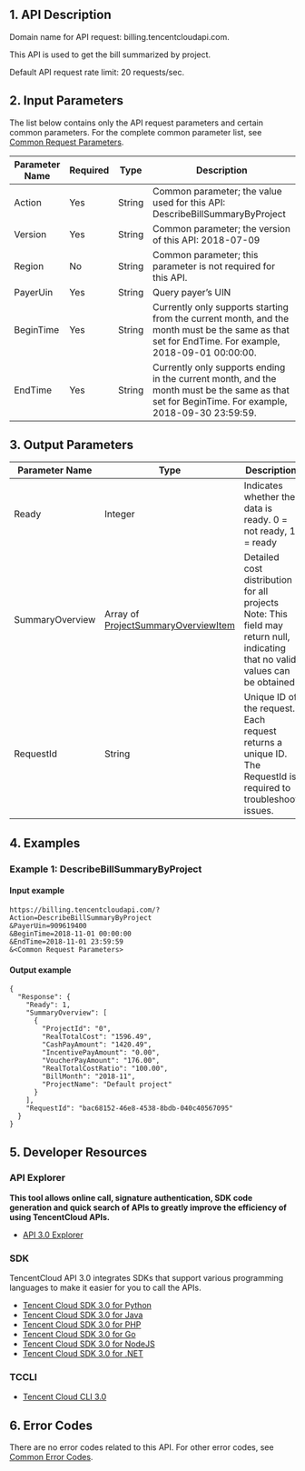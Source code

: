 ## 1. API Description

Domain name for API request: billing.tencentcloudapi.com.

This API is used to get the bill summarized by project.

Default API request rate limit: 20 requests/sec.

## 2. Input Parameters

The list below contains only the API request parameters and certain common parameters. For the complete common parameter list, see [Common Request Parameters](/document/api/555/19173).

| Parameter Name | Required | Type | Description |
|---------|---------|---------|---------|
| Action | Yes | String | Common parameter; the value used for this API: DescribeBillSummaryByProject |
| Version | Yes | String | Common parameter; the version of this API: 2018-07-09 |
| Region | No | String | Common parameter; this parameter is not required for this API. |
| PayerUin | Yes | String | Query payer’s UIN |
| BeginTime | Yes | String | Currently only supports starting from the current month, and the month must be the same as that set for EndTime. For example, 2018-09-01 00:00:00. |
| EndTime | Yes | String | Currently only supports ending in the current month, and the month must be the same as that set for BeginTime. For example, 2018-09-30 23:59:59. |

## 3. Output Parameters

| Parameter Name | Type | Description |
|---------|---------|---------|
| Ready | Integer | Indicates whether the data is ready. 0 = not ready, 1 = ready |
| SummaryOverview | Array of [ProjectSummaryOverviewItem](/document/api/555/19183#ProjectSummaryOverviewItem) | Detailed cost distribution for all projects<br/>Note: This field may return null, indicating that no valid values can be obtained. |
| RequestId | String | Unique ID of the request. Each request returns a unique ID. The RequestId is required to troubleshoot issues. |

## 4. Examples

### Example 1: DescribeBillSummaryByProject

#### Input example

```
https://billing.tencentcloudapi.com/?Action=DescribeBillSummaryByProject
&PayerUin=909619400
&BeginTime=2018-11-01 00:00:00
&EndTime=2018-11-01 23:59:59
&<Common Request Parameters>
```

#### Output example

```
{
  "Response": {
    "Ready": 1,
    "SummaryOverview": [
      {
        "ProjectId": "0",
        "RealTotalCost": "1596.49",
        "CashPayAmount": "1420.49",
        "IncentivePayAmount": "0.00",
        "VoucherPayAmount": "176.00",
        "RealTotalCostRatio": "100.00",
        "BillMonth": "2018-11",
        "ProjectName": "Default project"
      }
    ],
    "RequestId": "bac68152-46e8-4538-8bdb-040c40567095"
  }
}
```


## 5. Developer Resources

### API Explorer

**This tool allows online call, signature authentication, SDK code generation and quick search of APIs to greatly improve the efficiency of using TencentCloud APIs.**

* [API 3.0 Explorer](https://console.cloud.tencent.com/api/explorer?Product=billing&Version=2018-07-09&Action=DescribeBillSummaryByProject)

### SDK

TencentCloud API 3.0 integrates SDKs that support various programming languages to make it easier for you to call the APIs.

* [Tencent Cloud SDK 3.0 for Python](https://github.com/TencentCloud/tencentcloud-sdk-python)
* [Tencent Cloud SDK 3.0 for Java](https://github.com/TencentCloud/tencentcloud-sdk-java)
* [Tencent Cloud SDK 3.0 for PHP](https://github.com/TencentCloud/tencentcloud-sdk-php)
* [Tencent Cloud SDK 3.0 for Go](https://github.com/TencentCloud/tencentcloud-sdk-go)
* [Tencent Cloud SDK 3.0 for NodeJS](https://github.com/TencentCloud/tencentcloud-sdk-nodejs)
* [Tencent Cloud SDK 3.0 for .NET](https://github.com/TencentCloud/tencentcloud-sdk-dotnet)

### TCCLI

* [Tencent Cloud CLI 3.0](https://cloud.tencent.com/document/product/440/6176)

## 6. Error Codes

There are no error codes related to this API. For other error codes, see [Common Error Codes](/document/api/555/19175#.E5.85.AC.E5.85.B1.E9.94.99.E8.AF.AF.E7.A0.81).
